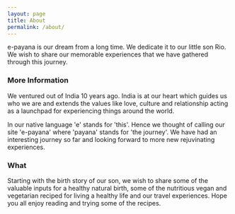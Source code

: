 ```yaml
---
layout: page
title: About
permalink: /about/
---
```


e-payana is our dream from a long time. We dedicate it to our little son Rio. We wish to share our memorable experiences that we have gathered through this journey. 

### More Information

We ventured out of India 10 years ago. India is at our heart which guides us who we are and extends the values like love, culture and relationship acting as a launchpad for experiencing things around the world. 

In our native language 'e' stands for 'this'. Hence we thought of calling our site 'e-payana' where 'payana' stands for 'the journey'. We have had an interesting journey so far and looking forward to more new rejuvinating experiences.

### What

Starting with the birth story of our son, we wish to share some of the valuable inputs for a healthy natural birth, some of the nutritious vegan and vegetarian reciped for living a healthy life and our travel experiences. Hope you all enjoy reading and trying some of the recipes.
